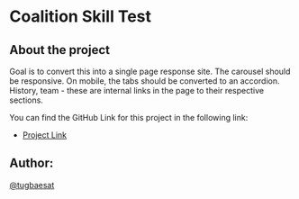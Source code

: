 # Coalition Skill Test

## About the project 

Goal is to convert this into a single page response site. The carousel should be responsive. On mobile, the tabs should be converted to an accordion. History, team - these are internal links in the page to their respective sections.

You can find the GitHub Link for this project in the following link:

- [Project Link](https://github.com/tugbaesat/coalition-skill-test)


## Author:
[@tugbaesat](https://github.com/tugbaesat)
